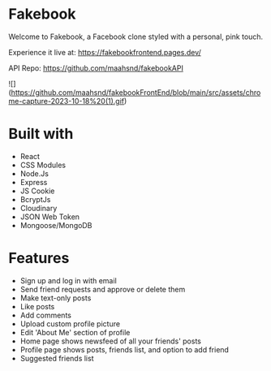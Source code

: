 # Fakebook

Welcome to Fakebook, a Facebook clone styled with a personal, pink touch.

Experience it live at: https://fakebookfrontend.pages.dev/

API Repo: https://github.com/maahsnd/fakebookAPI

![]
(https://github.com/maahsnd/fakebookFrontEnd/blob/main/src/assets/chrome-capture-2023-10-18%20(1).gif)

# Built with

* React
* CSS Modules
* Node.Js
* Express
* JS Cookie
* BcryptJs
* Cloudinary
* JSON Web Token
* Mongoose/MongoDB

# Features


* Sign up and log in with email
* Send friend requests and approve or delete them
* Make text-only posts
* Like posts
* Add comments
* Upload custom profile picture
* Edit 'About Me' section of profile
* Home page shows newsfeed of all your friends' posts
* Profile page shows posts, friends list, and option to add friend
* Suggested friends list




